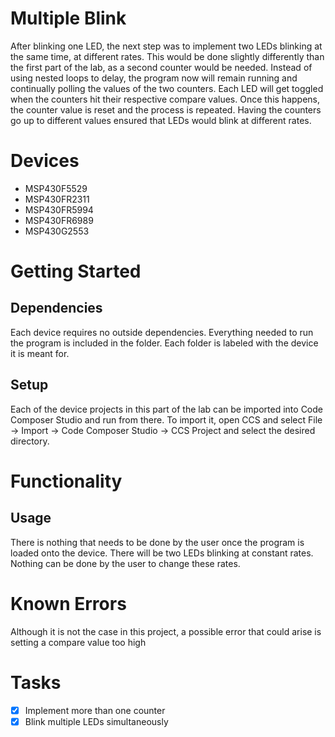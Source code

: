 # Multiple Blink
After blinking one LED, the next step was to implement two LEDs blinking at the same time, at different rates. This would be done slightly differently than the first part of the lab, as a second counter would be needed. Instead of using nested loops to delay, the program now will remain running and continually polling the values of the two counters. Each LED will get toggled when the counters hit their respective compare values. Once this happens, the counter value is reset and the process is repeated. Having the counters go up to different values ensured that LEDs would blink at different rates.

# Devices
* MSP430F5529
* MSP430FR2311
* MSP430FR5994
* MSP430FR6989
* MSP430G2553

# Getting Started
## Dependencies
Each device requires no outside dependencies. Everything needed to run the program is included in the folder. Each folder is labeled with the device it is meant for.
## Setup
Each of the device projects in this part of the lab can be imported into Code Composer Studio and run from there. To import it, open CCS and select File -> Import -> Code Composer Studio -> CCS Project and select the desired directory.

# Functionality
## Usage
There is nothing that needs to be done by the user once the program is loaded onto the device. There will be two LEDs blinking at constant rates. Nothing can be done by the user to change these rates.

# Known Errors
Although it is not the case in this project, a possible error that could arise is setting a compare value too high

# Tasks
* [x] Implement more than one counter
* [x] Blink multiple LEDs simultaneously
